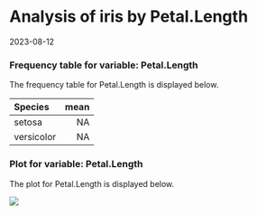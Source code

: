 Analysis of iris by Petal.Length
================
2023-08-12

### Frequency table for variable: Petal.Length

The frequency table for Petal.Length is displayed below.

| Species    | mean |
|:-----------|-----:|
| setosa     |   NA |
| versicolor |   NA |

### Plot for variable: Petal.Length

The plot for Petal.Length is displayed below.

![](output/iris_report_petal_length_files/figure-gfm/unnamed-chunk-3-1.png)<!-- -->
